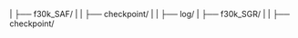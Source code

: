 |   ├── f30k_SAF/
|   |   ├── checkpoint/
|   |   ├── log/
|   ├── f30k_SGR/
|   |   ├── checkpoint/

